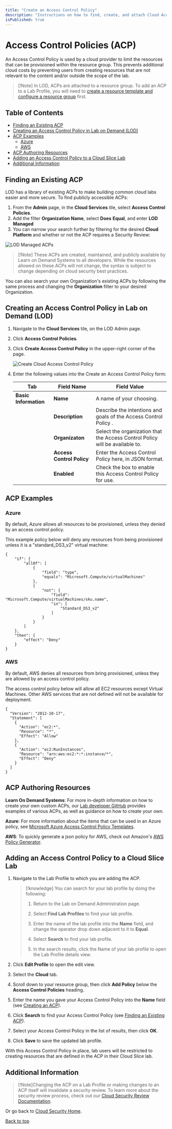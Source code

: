 ```yaml
---
title: "Create an Access Control Policy"
description: "Instructions on how to find, create, and attach Cloud Access Control Policies to a Lab Profile."
isPublished: true
---
```


# Access Control Policies (ACP)

An Access Control Policy is used by a cloud provider to limit the resources that can be provisioned within the resource group. This prevents additional cloud costs by preventing users from creating resources that are not relevant to the content and/or outside the scope of the lab.

>[!Note] In LOD, ACPs are attached to a resource group. To add an ACP to a Lab Profile, you will need to [create a resource template and configure a resource group](./create-a-resource-template-and-configure-it-into-a-resource-group.md) first. 

## Table of Contents
- [Finding an Existing ACP](#finding-an-existing-acp)
- [Creating an Access Control Policy in Lab on Demand (LOD)](#creating-an-access-control-policy-in-lab-on-demand--lod-)
- [ACP Examples](#acp-examples)
    - [Azure](#azure)
    - [AWS](#aws)
- [ACP Authoring Resources](#acp-authoring-resources)
- [Adding an Access Control Policy to a Cloud Slice Lab](#adding-an-access-control-policy-to-a-cloud-slice-lab)
- [Additional Information](#additional-information)

## Finding an Existing ACP

LOD has a library of existing ACPs to make building common cloud labs easier and more secure. To find publicly accessible ACPs:

1. From the **Admin** page, in the **Cloud Services** tile, select **Access Control Policies**.
2. Add the filter **Organization Name**, select **Does** **Equal**, and enter **LOD Managed**
3. You can narrow your search further by filtering for the desired **Cloud Platform** and whether or not the ACP requires a Security Review:

![LOD Managed ACPs](./images/find-acp-lodmanaged.png)

> [!Note] These ACPs are created, maintained, and publicly available by Learn on Demand Systems to all developers. While the resources allowed on these ACPs will not change, the syntax is subject to change depending on cloud security best practices.

You can also search your own Organization's existing ACPs by following the same process and changing the **Organization** filter to your desired Organization. 

## Creating an Access Control Policy in Lab on Demand (LOD)

1. Navigate to the **Cloud Services** tile, on the LOD Admin page.

1. Click **Access Control Policies**.

1. Click **Create Access Control Policy** in the upper-right corner of the page. 

   ![Create Cloud Access Control Policy ](./images/find-access-control-policy.png)

1. Enter the following values into the Create an Access Control Policy form:

    |Tab|Field Name|Field Value|
    |--|--|--|
    |**Basic Information**|**Name**|A name of your choosing.|
    ||**Description**|Describe the intentions and goals of the Access Control Policy .|
    ||**Organizaton**|Select the organization that the Access Control Policy  will be available to.|
    ||**Access Control Policy**|Enter the Access Control Policy  here, in JSON format.|
    ||**Enabled**|Check the box to enable this Access Control Policy  for use.|

## ACP Examples

### Azure

By default, Azure allows all resources to be provisioned, unless they denied by an access control policy. 

This example policy below will deny any resources from being provisioned unless it is a "standard_DS3_v2" virtual machine:

```linenums
{
    "if": {
        "allOf": [
            {
                "field": "type",
                "equals": "Microsoft.Compute/virtualMachines"
            },
            {
                "not": {
                    "field": "Microsoft.Compute/virtualMachines/sku.name",
                    "in": [
                        "Standard_DS3_v2"
                    ]
                }
            }
        ]
    },
    "then": {
        "effect": "Deny"
    }
}
```

### AWS

By default, AWS denies all resources from bring provisioned, unless they are allowed by an access control policy. 

The access control policy below will allow all EC2 resources except Virtual Machines. Other AWS services that are not defined will not be available for deployment.

```linenums
{
  "Version": "2012-10-17",
  "Statement": [
    {
      "Action": "ec2:*",
      "Resource": "*",
      "Effect": "Allow"
    },
    {
      "Action": "ec2:RunInstances",
      "Resource": "arn:aws:ec2:*:*:instance/*",
      "Effect": "Deny"
    }
  ]
}
```

## ACP Authoring Resources

**Learn On Demand Systems**: For more in-depth information on how to create your own custom ACPs, our [Lab developer GitHub](https://github.com/LearnOnDemandSystems/labauthor/tree/master/access-control-policies/) provides examples of various ACPs, as well as guidance on how to create your own.

**Azure**: For more information about the items that can be used in an Azure policy, see [Microsoft Azure Access Control Policy Templates](https://docs.microsoft.com/en-us/azure/azure-policy/json-samples).

**AWS**: To quickly generate a json policy for AWS, check out Amazon's [AWS Policy Generator](https://awspolicygen.s3.amazonaws.com/policygen.html).

## Adding an Access Control Policy to a Cloud Slice Lab

1. Navigate to the Lab Profile to which you are adding the ACP.

    >[!knowledge] You can search for your lab profile by doing the following:
    >
    >1. Return to the Lab on Demand Administration page.
    >
    >1. Select **Find Lab Profiles** to find your lab profile.
    >
    >1. Enter the name of the lab profile into the **Name** field, and change the operator drop down adjacent to it to **Equal**. 
    >
    >1. Select **Search** to find your lab profile.
    >
    >1. In the search results, click the Name of your lab profile to open the Lab Profile details view.

2. Click **Edit Profile** to open the edit view.

3. Select the **Cloud** tab.

4. Scroll down to your resource group, then click **Add Policy** below the **Access Control Policies** heading.

5. Enter the name you gave your Access Control Policy into the **Name** field (see [Creating an ACP](#creating-an-access-control-policy-in-lab-on-demand-lod)).

6. Click **Search** to find your Access Control Policy (see [Finding an Existing ACP](#finding-an-existing-acp)).

7. Select your Access Control Policy in the list of results, then click **OK**.

8. Click **Save** to save the updated lab profile.

With this Access Control Policy in place, lab users will be restricted to creating resources that are defined in the ACP in their Cloud Slice lab.

## Additional Information

> [!Note]Changing the ACP on a Lab Profile or making changes to an ACP itself will invalidate a security review. To learn more about the security review process, check out our [Cloud Security Review Documentation](./cloud-security/cloud-security-review.md).

Or go back to [Cloud Security Home](./cloud-security/cloud-security-home.md).

[Back to top](#access-control-policies-acp)